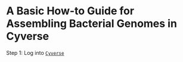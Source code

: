 # A Basic How-to Guide for Assembling Bacterial Genomes in Cyverse

Step 1: Log into [`Cyverse`](https://www.cyverse.org/)
